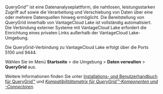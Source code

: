 QueryGrid™ ist eine Datenanalyseplattform, die nahtlosen, leistungsstarken Zugriff auf sowie die Verarbeitung und Verschiebung von Daten über eine oder mehrere Datenquellen hinweg ermöglicht. Die Bereitstellung von QueryGrid innerhalb von VantageCloud Lake ist vollständig automatisiert. Die Verbindung externer Systeme mit VantageCloud Lake erfordert die Einrichtung eines privaten Links außerhalb der VantageCloud Lake-Umgebung.

Die QueryGrid-Verbindung zu VantageCloud Lake erfolgt über die Ports 5100 und 9444.

Wählen Sie im Menü **Startseite** \> die Umgebung \> **Daten verwalten** \> **QueryGrid** aus.

Weitere Informationen finden Sie unter [Installations- und Benutzerhandbuch für QueryGrid™](https://docs.teradata.com/search/books?filters=prodname~%2522Teradata+QueryGrid%2522&sort=last_update&utm_source=console&utm_medium=iph) und [*Kompatibilitätsmatrix für QueryGrid™-Komponenten und -Connectoren*](https://docs.teradata.com/access/sources/dita/map?dita:mapPath=wue1554808920847.ditamap).
